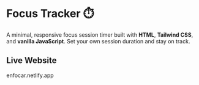 # Focus Tracker ⏱️

A minimal, responsive focus session timer built with **HTML**, **Tailwind CSS**, and **vanilla JavaScript**. Set your own session duration and stay on track.

## Live Website
enfocar.netlify.app
